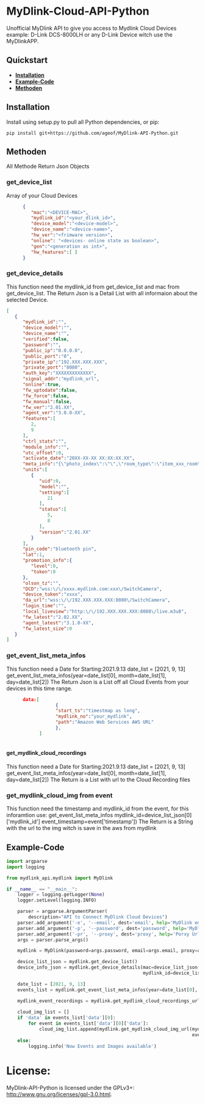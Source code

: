 # MyDlink-Cloud-API-Python


Unofficial MyDlink API to give you access to Mydlink Cloud Devices example: D-Link DCS-8000LH or any D-Link Device witch use the MyDlinkAPP.


## Quickstart
 * **[Installation](#installation)**
 * **[Example-Code](#example-code)**
 * **[Methoden](#methoden)**

## Installation

Install using setup.py to pull all Python dependencies, or pip:

```
pip install git+https://github.com/ageof/MyDlink-API-Python.git
```
## Methoden
All Methode Return Json Objects
### get_device_list
Array of your Cloud Devices
```json
      {
         "mac":"<DEVICE-MAC>",
         "mydlink_id":"<your_dlink_id>",
         "device_model":"<device-model>",
         "device_name":"<device-name>",
         "hw_ver":"<frimware version>",
         "online": "<devices- online state as boolean>",
         "gen":"<generation as int>",
         "hw_features":[ ]
      }

```
### get_device_details
This function need the mydlink_id from get_device_list and mac from get_device_list.
The Return Json is a Detail List with all informaion about the selected Device.


```json
[
   {
      "mydlink_id":"",
      "device_model":"",
      "device_name":"",
      "verified":false,
      "password":"",
      "public_ip":"0.0.0.0",
      "public_port":"0",
      "private_ip":"192.XXX.XXX.XXX",
      "private_port":"8080",
      "auth_key":"XXXXXXXXXXXXX",
      "signal_addr":"mydlink_url",
      "online":true,
      "fw_uptodate":false,
      "fw_force":false,
      "fw_manual":false,
      "fw_ver":"2.01.XX",
      "agent_ver":"3.0.0-XX",
      "features":[
         2,
         9
      ],
      "ctrl_stats":"",
      "module_info":"",
      "utc_offset":0,
      "activate_date":"20XX-XX-XX XX:XX:XX.XX",
      "meta_info":"{\"photo_index\":\"\",\"room_type\":\"item_xxx_room\",\"Modules\":[]}",
      "units":[
         {
            "uid":0,
            "model":"",
            "setting":[
               21
            ],
            "status":[
               5,
               8
            ],
            "version":"2.01.XX"
         }
      ],
      "pin_code":"bluetooth pin",
      "lat":1,
      "promotion_info":{
         "level":0,
         "token":0
      },
      "olson_tz":"",
      "DCD":"wss:\/\/xxxx.mydlink.com:xxx\/SwitchCamera",
      "device_token":"xxxx",
      "da_url":"wss:\/\/192.XXX.XXX.XXX:8080\/SwitchCamera",
      "login_time":"",
      "local_liveview":"http:\/\/192.XXX.XXX.XXX:8088\/live.m3u8",
      "fw_latest":"2.02.XX",
      "agent_latest":"3.1.0-XX",
      "fw_latest_size":0
   }
]
```
### get_event_list_meta_infos
This function need a Date for Starting:2021.9.13
date_list = [2021, 9, 13]
get_event_list_meta_infos(year=date_list[0], month=date_list[1], day=date_list[2])
The Return Json is a List off all Cloud Events from your devices in this time range.
```json
      data:[
                  {
                  "start_ts":"timestmap as long",
                  "mydlink_no":"your_mydlink",
                  "path":"Amazon Web Services AWS URL"
                  },
            ]
      

```

#### get_mydlink_cloud_recordings
This function need a Date for Starting:2021.9.13
date_list = [2021, 9, 13]
get_event_list_meta_infos(year=date_list[0], month=date_list[1], day=date_list[2])
The Return is a List with url to the Cloud Recording files

### get_mydlink_cloud_img from event
This function need the timestamp and mydlink_id from the event, for this inforamtion use: get_event_list_meta_infos
mydlink_id=device_list_json[0]['mydlink_id']
event_timestamp=event['timestamp'])
The Return is a String with the url to the img witch is save in the aws from mydlink

## Example-Code
```python
import argparse
import logging

from mydlink_api.mydlink import MyDlink

if __name__ == "__main__":
    logger = logging.getLogger(None)
    logger.setLevel(logging.INFO)

    parser = argparse.ArgumentParser(
        description="API to Connect MyDlink Cloud Devices")
    parser.add_argument('-e', '--email', dest='email', help='MyDlink email example maxmuster@muster.com')
    parser.add_argument('-p', '--password', dest='password', help='MyDlink password example Start123')
    parser.add_argument('-pr', '--proxy', dest='proxy', help='Porxy Url with or without credational')
    args = parser.parse_args()

    mydlink = MyDlink(password=args.password, email=args.email, proxy=args.proxy, disable_unverified_https_warn=False)

    device_list_json = mydlink.get_device_list()
    device_info_json = mydlink.get_device_details(mac=device_list_json[0]['mac'],
                                                  mydlink_id=device_list_json[0]['mydlink_id'])

    date_list = [2021, 9, 13]
    events_list = mydlink.get_event_list_meta_infos(year=date_list[0], month=date_list[1], day=date_list[2])

    mydlink_event_recordings = mydlink.get_mydlink_cloud_recordings_urls(year=date_list[0], month=date_list[1],
                                                                         day=date_list[2])
    cloud_img_list = []
    if 'data' in events_list['data'][0]:
        for event in events_list['data'][0]['data']:
            cloud_img_list.append(mydlink.get_mydlink_cloud_img_url(mydlink_id=device_list_json[0]['mydlink_id'],
                                                                    event_timestamp=event['timestamp']))
    else:
        logging.info('Now Events and Images available')
```

# License:
MyDlink-API-Python is licensed under the GPLv3+: http://www.gnu.org/licenses/gpl-3.0.html.
